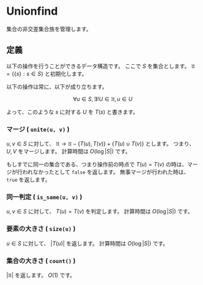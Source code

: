 # Unionfind
集合の非交差集合族を管理します。

## 定義
以下の操作を行うことができるデータ構造です。
ここで 
$S$
を集合とします。 
$\mathfrak{U} = \lbrace \lbrace s \rbrace : s \in S \rbrace$
と初期化します。

以下の操作は常に、以下が成り立ちます。

$$
\forall u \in S, \exists! U \in \mathfrak{U}, u \in U
$$

よって、このような 
$s$
に対する
$U$
を
$T(s)$
と書きます。

### マージ ( `unite(u, v)` )
$u, v \in S$
に対して、 
$\mathfrak{U} \to \mathfrak{U} - \lbrace T(u), T(v) \rbrace + \lbrace T(u) \cup T(v) \rbrace$
とします。
つまり、 
$U, V$
をマージします。
計算時間は 
$O(\log \lvert S \rvert)$
です。

もしすでに同一の集合である、つまり操作前の時点で
$T(u) = T(v)$
の時は、マージが行われなかったとして 
`false`
を返します。
無事マージが行われた時は、
`true`
を返します。

### 同一判定 ( `is_same(u, v)` )
$u, v \in S$ 
に対して、 
$T(u) = T(v)$
を判定します。
計算時間は 
$O( \log \lvert S \rvert )$
です。

### 要素の大きさ ( `size(u)` ) 
$u \in S$ 
に対して、 
$\lvert T(u) \rvert$
を返します。
計算時間は 
$O( \log \lvert S \rvert)$ です。

### 集合の大きさ ( `count()` )
$\lvert \mathfrak{U} \rvert$
を返します。
$O(1)$
です。


